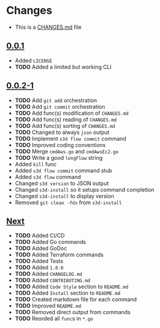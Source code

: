 # Changes
- This is a [CHANGES.md](https://go.s3d.club/changes/) file

## [0.0.1](https://go.s3d.club/s3d-cli/work/0.0.1)
- Added `LICENSE` 
- **TODO** Added a limited but working CLI

## [0.0.2-1](https://go.s3d.club/s3d-cli/work/0.0.2)
- **TODO** Add `git add` orchestration
- **TODO** Add `git commit` orchestration
- **TODO** Add func(s) modification of `CHANGES.md` 
- **TODO** Add func(s) reading of `CHANGES.md` 
- **TODO** Add func(s) sorting of `CHANGES.md` 
- **TODO** Changed to always `json` output
- **TODO** Implement `s3d flow commit` command
- **TODO** Improved coding conventions
- **TODO** Merge `cmdAws.go` and `cmdAwsEc2.go`
- **TODO** Write a good `longFlow` string
- Added `kill` func
- Added `s3d flow commit` command stub
- Added `s3d flow` command 
- Changed `s3d version` to JSON output
- Changed `s3d-install` so it setups command completion
- Changed `s3d-install` to display version
- Removed `git clean -fdx` from `s3d-install`

## [Next](https://go.s3d.club/s3d-cli/next)
- **TODO** Added CI/CD
- **TODO** Added Go commands
- **TODO** Added GoDoc
- **TODO** Added Terraform commands
- **TODO** Added Tests
- **TODO** Added `1.0.0`
- **TODO** Added `CHANGELOG.md` 
- **TODO** Added `CONTRIBUTING.md`
- **TODO** Added `Code Style` section to `README.md`
- **TODO** Added `Install` section to `README.md`
- **TODO** Created markdown file for each command
- **TODO** Improved `README.md`
- **TODO** Removed direct output from commands
- **TODO** Reorded all `func`s in `*.go`
